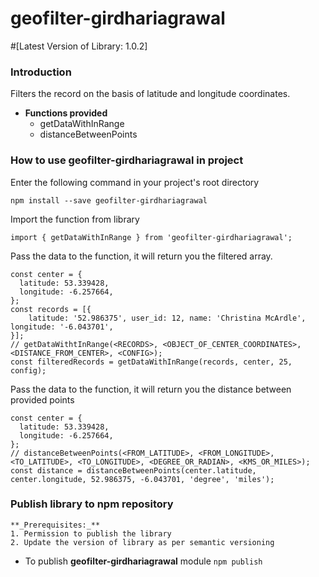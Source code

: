 # geofilter-girdhariagrawal
#[Latest Version of Library: 1.0.2]

### Introduction
Filters the record on the basis of latitude and longitude coordinates.
- __Functions provided__
    - getDataWithInRange
    - distanceBetweenPoints
    
### How to use geofilter-girdhariagrawal in project
Enter the following command in your project's root directory
```shell script
npm install --save geofilter-girdhariagrawal
```

Import the function from library
```ecmascript 6
import { getDataWithInRange } from 'geofilter-girdhariagrawal';
```

Pass the data to the function, it will return you the filtered array.
```ecmascript 6
const center = {
  latitude: 53.339428,
  longitude: -6.257664,
};
const records = [{
    latitude: '52.986375', user_id: 12, name: 'Christina McArdle', longitude: '-6.043701',
}];
// getDataWithtInRange(<RECORDS>, <OBJECT_OF_CENTER_COORDINATES>, <DISTANCE_FROM_CENTER>, <CONFIG>);
const filteredRecords = getDataWithInRange(records, center, 25, config);
```

Pass the data to the function, it will return you the distance between provided points
```ecmascript 6
const center = {
  latitude: 53.339428,
  longitude: -6.257664,
};
// distanceBetweenPoints(<FROM_LATITUDE>, <FROM_LONGITUDE>, <TO_LATITUDE>, <TO_LONGITUDE>, <DEGREE_OR_RADIAN>, <KMS_OR_MILES>);
const distance = distanceBetweenPoints(center.latitude, center.longitude, 52.986375, -6.043701, 'degree', 'miles');
```

### Publish library to npm repository
    **_Prerequisites:_**
    1. Permission to publish the library
    2. Update the version of library as per semantic versioning
    
- To publish __geofilter-girdhariagrawal__ module `npm publish`
